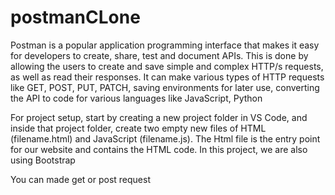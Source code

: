 # postmanCLone

Postman is a popular application programming interface that makes it easy for developers to create, share, test and document APIs. This is done by allowing the users to create and save simple and complex HTTP/s requests, as well as read their responses. It can make various types of HTTP requests like GET, POST, PUT, PATCH, saving environments for later use, converting the API to code for various languages like JavaScript, Python

For project setup, start by creating a new project folder in VS Code, and inside that project folder, create two empty new files of HTML (filename.html) and JavaScript (filename.js). The Html file is the entry point for our website and contains the HTML code. In this project, we are also using Bootstrap


 You can made get or post request
